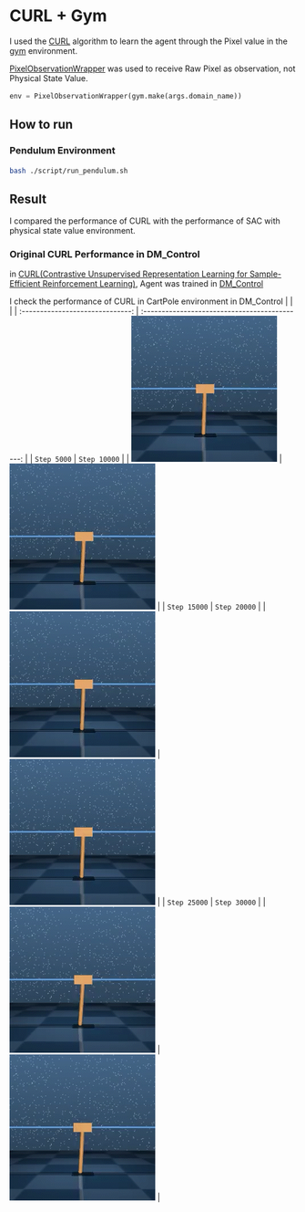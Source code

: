 # CURL + Gym

I used the [CURL](https://github.com/MishaLaskin/curl) algorithm to learn the agent through the Pixel value in the [gym](https://www.gymlibrary.dev/) environment.



[PixelObservationWrapper](https://www.gymlibrary.dev/api/wrappers/) was used to receive Raw Pixel as observation, not Physical State Value.
```python
env = PixelObservationWrapper(gym.make(args.domain_name))
```



## How to run
### Pendulum Environment
```bash
bash ./script/run_pendulum.sh
```





## Result
I compared the performance of CURL with the performance of SAC with physical state value environment.

### Original CURL Performance in DM_Control
in [CURL(Contrastive Unsupervised Representation Learning for Sample-Efficient Reinforcement Learning)](https://mishalaskin.github.io/curl/), 
Agent was trained in [DM_Control](https://github.com/deepmind/dm_control)


I check the performance of CURL in CartPole environment in DM_Control
|                                  |                                                |
| :------------------------------: | :--------------------------------------------: |
|         `Step 5000`          |                 `Step 10000`                 |
| ![step5000](./img/5000_curl.gif) |         ![step10000](./img/10000_curl.gif)         |
|         `Step 15000`          |             `Step 20000`             |
| ![step15000](./img/15000_curl.gif) | ![step20000](./img/20000_curl.gif) |
|         `Step 25000`          |              `Step 30000`                    |
| ![step25000](./img/25000_curl.gif) | ![step30000](./img/30000_curl.gif) |




